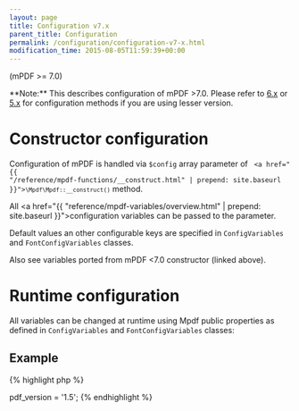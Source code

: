 ```yaml
---
layout: page
title: Configuration v7.x
parent_title: Configuration
permalink: /configuration/configuration-v7-x.html
modification_time: 2015-08-05T11:59:39+00:00
---
```


(mPDF >= 7.0)

<div class="alert alert-info" role="alert" markdown="1">
    **Note:** This describes configuration of mPDF >7.0. Please refer to
    <a href="{{ "/configuration/configuration-files-v6-x.html" | prepend: site.baseurl }}">6.x</a> or
    <a href="{{ "/configuration/configuration-files-v5-x.html" | prepend: site.baseurl }}">5.x</a> for
    configuration methods if you are using lesser version.
</div>

# Constructor configuration

Configuration of mPDF is handled via `$config` array parameter of <code>
<a href="{{ "/reference/mpdf-functions/__construct.html" | prepend: site.baseurl }}">`\Mpdf\Mpdf::__construct()`</a></code> method.

All <a href="{{ "reference/mpdf-variables/overview.html" | prepend: site.baseurl }}">configuration variables</a>
can be passed to the parameter.

Default values an other configurable keys are specified in `ConfigVariables` and `FontConfigVariables` classes.

Also see variables ported from mPDF <7.0 constructor (linked above).

# Runtime configuration

All variables can be changed at runtime using Mpdf public properties as defined in `ConfigVariables` and
`FontConfigVariables` classes:

## Example

{% highlight php %}
<?php

$mpdf->pdf_version = '1.5';
{% endhighlight %}
